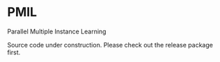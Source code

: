 # PMIL
Parallel Multiple Instance Learning

Source code under construction.
Please check out the release package first.
